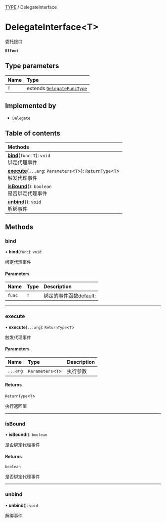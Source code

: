 [TYPE](../groups/Core.TYPE.md) / DelegateInterface

# DelegateInterface<T\> <Badge type="tip" text="Interface" /> <Score text="DelegateInterface<T\>" />

委托接口

**`Effect`**


## Type parameters

| Name | Type |
| :------ | :------ |
| `T` | extends [`DelegateFuncType`](../modules/Core.mw.md#delegatefunctype) |

## Implemented by

- [`Delegate`](../classes/mw.Delegate.md)

## Table of contents

| Methods |
| :-----|
| **[bind](mw.DelegateInterface.md#bind)**(`func`: `T`): `void` <br> 绑定代理事件|
| **[execute](mw.DelegateInterface.md#execute)**(`...arg`: `Parameters`<`T`\>): `ReturnType`<`T`\> <br> 触发代理事件|
| **[isBound](mw.DelegateInterface.md#isbound)**(): `boolean` <br> 是否绑定代理事件|
| **[unbind](mw.DelegateInterface.md#unbind)**(): `void` <br> 解绑事件|

## Methods

### bind <Score text="bind" /> 

• **bind**(`func`): `void` 

绑定代理事件


#### Parameters

| Name | Type | Description |
| :------ | :------ | :------ |
| `func` | `T` |  绑定的事件函数default: |


___

### execute <Score text="execute" /> 

• **execute**(`...arg`): `ReturnType`<`T`\> 

触发代理事件


#### Parameters

| Name | Type | Description |
| :------ | :------ | :------ |
| `...arg` | `Parameters`<`T`\> |  执行参数 |

#### Returns

`ReturnType`<`T`\>

执行返回值

___

### isBound <Score text="isBound" /> 

• **isBound**(): `boolean` 

是否绑定代理事件


#### Returns

`boolean`

是否绑定代理事件

___

### unbind <Score text="unbind" /> 

• **unbind**(): `void` 

解绑事件


